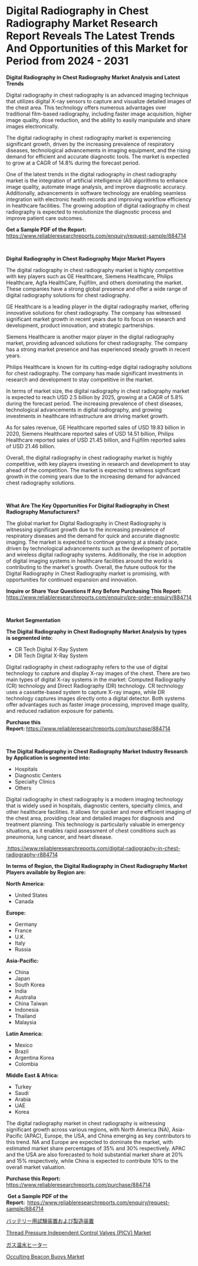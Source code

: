 <p><h1>Digital Radiography in Chest Radiography Market Research Report Reveals The Latest Trends And Opportunities of this Market for Period from 2024 - 2031</h1></p><p><strong>Digital Radiography in Chest Radiography Market Analysis and Latest Trends</strong></p>
<p><p>Digital radiography in chest radiography is an advanced imaging technique that utilizes digital X-ray sensors to capture and visualize detailed images of the chest area. This technology offers numerous advantages over traditional film-based radiography, including faster image acquisition, higher image quality, dose reduction, and the ability to easily manipulate and share images electronically.</p><p>The digital radiography in chest radiography market is experiencing significant growth, driven by the increasing prevalence of respiratory diseases, technological advancements in imaging equipment, and the rising demand for efficient and accurate diagnostic tools. The market is expected to grow at a CAGR of 14.8% during the forecast period.</p><p>One of the latest trends in the digital radiography in chest radiography market is the integration of artificial intelligence (AI) algorithms to enhance image quality, automate image analysis, and improve diagnostic accuracy. Additionally, advancements in software technology are enabling seamless integration with electronic health records and improving workflow efficiency in healthcare facilities. The growing adoption of digital radiography in chest radiography is expected to revolutionize the diagnostic process and improve patient care outcomes.</p></p>
<p><strong>Get a Sample PDF of the Report:&nbsp;</strong> <a href="https://www.reliableresearchreports.com/enquiry/request-sample/884714">https://www.reliableresearchreports.com/enquiry/request-sample/884714</a></p>
<p>&nbsp;</p>
<p><strong>Digital Radiography in Chest Radiography Major Market Players</strong></p>
<p><p>The digital radiography in chest radiography market is highly competitive with key players such as GE Healthcare, Siemens Healthcare, Philips Healthcare, Agfa HealthCare, Fujifilm, and others dominating the market. These companies have a strong global presence and offer a wide range of digital radiography solutions for chest radiography.</p><p>GE Healthcare is a leading player in the digital radiography market, offering innovative solutions for chest radiography. The company has witnessed significant market growth in recent years due to its focus on research and development, product innovation, and strategic partnerships.</p><p>Siemens Healthcare is another major player in the digital radiography market, providing advanced solutions for chest radiography. The company has a strong market presence and has experienced steady growth in recent years.</p><p>Philips Healthcare is known for its cutting-edge digital radiography solutions for chest radiography. The company has made significant investments in research and development to stay competitive in the market.</p><p>In terms of market size, the digital radiography in chest radiography market is expected to reach USD 2.5 billion by 2025, growing at a CAGR of 5.8% during the forecast period. The increasing prevalence of chest diseases, technological advancements in digital radiography, and growing investments in healthcare infrastructure are driving market growth.</p><p>As for sales revenue, GE Healthcare reported sales of USD 19.83 billion in 2020, Siemens Healthcare reported sales of USD 14.51 billion, Philips Healthcare reported sales of USD 21.45 billion, and Fujifilm reported sales of USD 21.46 billion.</p><p>Overall, the digital radiography in chest radiography market is highly competitive, with key players investing in research and development to stay ahead of the competition. The market is expected to witness significant growth in the coming years due to the increasing demand for advanced chest radiography solutions.</p></p>
<p>&nbsp;</p>
<p><strong>What Are The Key Opportunities For Digital Radiography in Chest Radiography Manufacturers?</strong></p>
<p><p>The global market for Digital Radiography in Chest Radiography is witnessing significant growth due to the increasing prevalence of respiratory diseases and the demand for quick and accurate diagnostic imaging. The market is expected to continue growing at a steady pace, driven by technological advancements such as the development of portable and wireless digital radiography systems. Additionally, the rise in adoption of digital imaging systems in healthcare facilities around the world is contributing to the market's growth. Overall, the future outlook for the Digital Radiography in Chest Radiography market is promising, with opportunities for continued expansion and innovation.</p></p>
<p><strong>Inquire or Share Your Questions If Any Before Purchasing This Report:</strong> <a href="https://www.reliableresearchreports.com/enquiry/pre-order-enquiry/884714">https://www.reliableresearchreports.com/enquiry/pre-order-enquiry/884714</a></p>
<p>&nbsp;</p>
<p><strong>Market Segmentation</strong></p>
<p><strong>The Digital Radiography in Chest Radiography Market Analysis by types is segmented into:</strong></p>
<p><ul><li>CR Tech Digital X-Ray System</li><li>DR Tech Digital X-Ray System</li></ul></p>
<p><p>Digital radiography in chest radiography refers to the use of digital technology to capture and display X-ray images of the chest. There are two main types of digital X-ray systems in the market: Computed Radiography (CR) technology and Direct Radiography (DR) technology. CR technology uses a cassette-based system to capture X-ray images, while DR technology captures images directly onto a digital detector. Both systems offer advantages such as faster image processing, improved image quality, and reduced radiation exposure for patients.</p></p>
<p><strong>Purchase this Report:&nbsp;</strong><a href="https://www.reliableresearchreports.com/purchase/884714">https://www.reliableresearchreports.com/purchase/884714</a></p>
<p>&nbsp;</p>
<p><strong>The Digital Radiography in Chest Radiography Market Industry Research by Application is segmented into:</strong></p>
<p><ul><li>Hospitals</li><li>Diagnostic Centers</li><li>Specialty Clinics</li><li>Others</li></ul></p>
<p><p>Digital radiography in chest radiography is a modern imaging technology that is widely used in hospitals, diagnostic centers, specialty clinics, and other healthcare facilities. It allows for quicker and more efficient imaging of the chest area, providing clear and detailed images for diagnosis and treatment planning. This technology is particularly valuable in emergency situations, as it enables rapid assessment of chest conditions such as pneumonia, lung cancer, and heart disease.</p></p>
<p><a href="https://www.reliableresearchreports.com/digital-radiography-in-chest-radiography-r884714">&nbsp;https://www.reliableresearchreports.com/digital-radiography-in-chest-radiography-r884714</a></p>
<p><strong>In terms of Region, the Digital Radiography in Chest Radiography Market Players available by Region are:</strong></p>
<p>
    <p> <strong> North America: </strong>
        <ul>
            <li>United States</li>
            <li>Canada</li>
        </ul>
        </p> 
    <p> <strong> Europe: </strong>
        <ul>
            <li>Germany</li>
            <li>France</li>
            <li>U.K.</li>
            <li>Italy</li>
            <li>Russia</li>
        </ul>
        </p> 
    <p> <strong> Asia-Pacific: </strong>
        <ul>
            <li>China</li>
            <li>Japan</li>
            <li>South Korea</li>
            <li>India</li>
            <li>Australia</li>
            <li>China Taiwan</li>
            <li>Indonesia</li>
            <li>Thailand</li>
            <li>Malaysia</li>
        </ul>
        </p> 
    <p> <strong> Latin America: </strong>
        <ul>
            <li>Mexico</li>
            <li>Brazil</li>
            <li>Argentina Korea</li>
            <li>Colombia</li>
        </ul>
        </p> 
    <p> <strong> Middle East & Africa: </strong>
        <ul>
            <li>Turkey</li>
            <li>Saudi</li>
            <li>Arabia</li>
            <li>UAE</li>
            <li>Korea</li>
        </ul>
    </p>
    </p>
<p><p>The digital radiography market in chest radiography is witnessing significant growth across various regions, with North America (NA), Asia-Pacific (APAC), Europe, the USA, and China emerging as key contributors to this trend. NA and Europe are expected to dominate the market, with estimated market share percentages of 35% and 30% respectively. APAC and the USA are also forecasted to hold substantial market share at 20% and 15% respectively, while China is expected to contribute 10% to the overall market valuation.</p></p>
<p><strong>Purchase this Report: </strong><a href="https://www.reliableresearchreports.com/purchase/884714">https://www.reliableresearchreports.com/purchase/884714</a></p>
<p>&nbsp;<strong>Get a Sample PDF of the Report:&nbsp;&nbsp;</strong><a href="https://www.reliableresearchreports.com/enquiry/request-sample/884714">https://www.reliableresearchreports.com/enquiry/request-sample/884714</a></p>
<p><strong></strong></p>
<p><p><a href="https://github.com/hardee896/Market-Research-Report-List-2/blob/main/9764835169095.md">バッテリー用試験装置および製造装置</a></p><p><a href="https://github.com/vregtldg37/Market-Research-Report-List-1/blob/main/thread-pressure-independent-control-valves-picv-market.md">Thread Pressure Independent Control Valves (PICV) Market</a></p><p><a href="https://github.com/Andrewones2023/Market-Research-Report-List-2/blob/main/7645444169096.md">ガス温水ヒーター</a></p><p><a href="https://github.com/labibmmn112/Market-Research-Report-List-1/blob/main/occulting-beacon-buoys-market.md">Occulting Beacon Buoys Market</a></p></p>